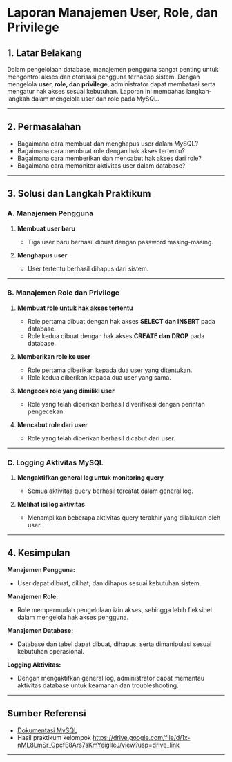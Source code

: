 # Laporan Manajemen User, Role, dan Privilege

## **1. Latar Belakang**
Dalam pengelolaan database, manajemen pengguna sangat penting untuk mengontrol akses dan otorisasi pengguna terhadap sistem. Dengan mengelola **user, role, dan privilege**, administrator dapat membatasi serta mengatur hak akses sesuai kebutuhan. Laporan ini membahas langkah-langkah dalam mengelola user dan role pada MySQL.

---

## **2. Permasalahan**
- Bagaimana cara membuat dan menghapus user dalam MySQL?
- Bagaimana cara membuat role dengan hak akses tertentu?
- Bagaimana cara memberikan dan mencabut hak akses dari role?
- Bagaimana cara memonitor aktivitas user dalam database?

---

## **3. Solusi dan Langkah Praktikum**
### **A. Manajemen Pengguna**
1. **Membuat user baru**  
   - Tiga user baru berhasil dibuat dengan password masing-masing.
   
2. **Menghapus user**  
   - User tertentu berhasil dihapus dari sistem.

---

### **B. Manajemen Role dan Privilege**
1. **Membuat role untuk hak akses tertentu**  
   - Role pertama dibuat dengan hak akses **SELECT dan INSERT** pada database.  
   - Role kedua dibuat dengan hak akses **CREATE dan DROP** pada database.  

2. **Memberikan role ke user**  
   - Role pertama diberikan kepada dua user yang ditentukan.  
   - Role kedua diberikan kepada dua user yang sama.  

3. **Mengecek role yang dimiliki user**  
   - Role yang telah diberikan berhasil diverifikasi dengan perintah pengecekan.

4. **Mencabut role dari user**  
   - Role yang telah diberikan berhasil dicabut dari user.

---

### **C. Logging Aktivitas MySQL**
1. **Mengaktifkan general log untuk monitoring query**  
   - Semua aktivitas query berhasil tercatat dalam general log.

2. **Melihat isi log aktivitas**  
   - Menampilkan beberapa aktivitas query terakhir yang dilakukan oleh user.

---

## **4. Kesimpulan**
 **Manajemen Pengguna:**  
- User dapat dibuat, dilihat, dan dihapus sesuai kebutuhan sistem.

**Manajemen Role:**  
- Role mempermudah pengelolaan izin akses, sehingga lebih fleksibel dalam mengelola hak akses pengguna.

**Manajemen Database:**  
- Database dan tabel dapat dibuat, dihapus, serta dimanipulasi sesuai kebutuhan operasional.

**Logging Aktivitas:**  
- Dengan mengaktifkan general log, administrator dapat memantau aktivitas database untuk keamanan dan troubleshooting.

---

## **Sumber Referensi**
- [Dokumentasi MySQL](https://dev.mysql.com/doc/)
- Hasil praktikum kelompok
  https://drive.google.com/file/d/1x-nML8LmSr_GpcfE8Ars7sKmYeigIIeJ/view?usp=drive_link 

---
